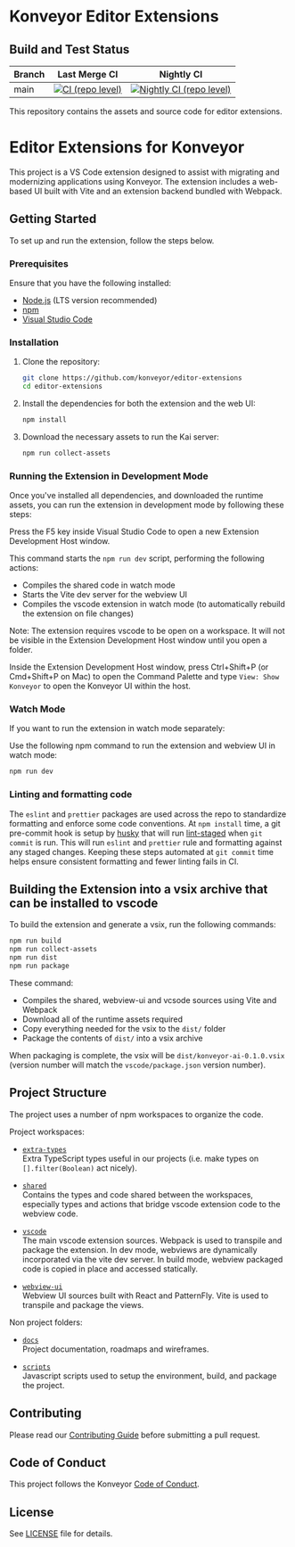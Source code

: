 # Konveyor Editor Extensions

## Build and Test Status

| Branch | Last Merge CI                                                                                                                                                                                                   | Nightly CI                                                                                                                                                                                                                                    |
| ------ | --------------------------------------------------------------------------------------------------------------------------------------------------------------------------------------------------------------- | --------------------------------------------------------------------------------------------------------------------------------------------------------------------------------------------------------------------------------------------- |
| main   | [![CI (repo level)](https://github.com/konveyor/editor-extensions/actions/workflows/ci-repo.yml/badge.svg?branch=main&event=push)](https://github.com/konveyor/editor-extensions/actions/workflows/ci-repo.yml) | [![Nightly CI (repo level)](https://github.com/konveyor/editor-extensions/actions/workflows/nightly-ci-repo.yaml/badge.svg?branch=main&event=schedule)](https://github.com/konveyor/editor-extensions/actions/workflows/nightly-ci-repo.yaml) |

This repository contains the assets and source code for editor extensions.

# Editor Extensions for Konveyor

This project is a VS Code extension designed to assist with migrating and modernizing applications using Konveyor. The extension includes a web-based UI built with Vite and an extension backend bundled with Webpack.

## Getting Started

To set up and run the extension, follow the steps below.

### Prerequisites

Ensure that you have the following installed:

- [Node.js](https://nodejs.org/) (LTS version recommended)
- [npm](https://www.npmjs.com/)
- [Visual Studio Code](https://code.visualstudio.com/)

### Installation

1. Clone the repository:

   ```bash
   git clone https://github.com/konveyor/editor-extensions
   cd editor-extensions
   ```

2. Install the dependencies for both the extension and the web UI:

   ```bash
   npm install
   ```

3. Download the necessary assets to run the Kai server:
   ```bash
   npm run collect-assets
   ```

### Running the Extension in Development Mode

Once you've installed all dependencies, and downloaded the runtime assets, you can run the
extension in development mode by following these steps:

Press the F5 key inside Visual Studio Code to open a new Extension Development Host window.

This command starts the `npm run dev` script, performing the following actions:

- Compiles the shared code in watch mode
- Starts the Vite dev server for the webview UI
- Compiles the vscode extension in watch mode (to automatically rebuild the extension on file changes)

Note: The extension requires vscode to be open on a workspace. It will not be visible in the
Extension Development Host window until you open a folder.

Inside the Extension Development Host window, press Ctrl+Shift+P (or Cmd+Shift+P on Mac) to open
the Command Palette and type `View: Show Konveyor` to open the Konveyor UI within the host.

### Watch Mode

If you want to run the extension in watch mode separately:

Use the following npm command to run the extension and webview UI in watch mode:

```bash
npm run dev
```

### Linting and formatting code

The `eslint` and `prettier` packages are used across the repo to standardize formatting and enforce
some code conventions. At `npm install` time, a git pre-commit hook is setup by [husky](https://github.com/typicode/husky) that will run [lint-staged](https://github.com/lint-staged/lint-staged) when
`git commit` is run. This will run `eslint` and `prettier` rule and formatting against any staged
changes. Keeping these steps automated at `git commit` time helps ensure consistent formatting
and fewer linting fails in CI.

## Building the Extension into a vsix archive that can be installed to vscode

To build the extension and generate a vsix, run the following commands:

```bash
npm run build
npm run collect-assets
npm run dist
npm run package
```

These command:

- Compiles the shared, webview-ui and vcsode sources using Vite and Webpack
- Download all of the runtime assets required
- Copy everything needed for the vsix to the `dist/` folder
- Package the contents of `dist/` into a vsix archive

When packaging is complete, the vsix will be `dist/konveyor-ai-0.1.0.vsix` (version number will match
the `vscode/package.json` version number).

## Project Structure

The project uses a number of npm workspaces to organize the code.

Project workspaces:

- [`extra-types`](./extra-types/) <br>
  Extra TypeScript types useful in our projects (i.e. make types on `[].filter(Boolean)` act nicely).

- [`shared`](./shared/) <br>
  Contains the types and code shared between the workspaces, especially types and actions
  that bridge vscode extension code to the webview code.

- [`vscode`](./vscode/) <br>
  The main vscode extension sources. Webpack is used to transpile and package the extension.
  In dev mode, webviews are dynamically incorporated via the vite dev server. In build mode,
  webview packaged code is copied in place and accessed statically.

- [`webview-ui`](./webview-ui/) <br>
  Webview UI sources built with React and PatternFly. Vite is used to transpile and package
  the views.

Non project folders:

- [`docs`](./docs/) <br>
  Project documentation, roadmaps and wireframes.

- [`scripts`](./scripts/) <br>
  Javascript scripts used to setup the environment, build, and package the project.

## Contributing

Please read our [Contributing Guide](https://github.com/konveyor/community/blob/main/CONTRIBUTING.md) before submitting a pull request.

## Code of Conduct

This project follows the Konveyor [Code of Conduct](https://github.com/konveyor/community/blob/main/CODE_OF_CONDUCT.md).

## License

See [LICENSE](LICENSE) file for details.
